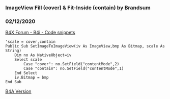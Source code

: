 ### ImageView Fill (cover) & Fit-Inside (contain) by Brandsum
### 02/12/2020
[B4X Forum - B4i - Code snippets](https://www.b4x.com/android/forum/threads/113910/)

```B4X
'scale = cover,contain  
Public Sub SetImageToImageView(iv As ImageView,bmp As Bitmap, scale As String)  
    Dim no As NativeObject=iv  
    Select scale  
        Case "cover": no.SetField("contentMode",2)  
        Case "contain": no.SetField("contentMode",1)  
    End Select  
    iv.Bitmap = bmp  
End Sub
```

  
  
[B4A Version](https://www.b4x.com/android/forum/threads/imageview-fill-cover-fit-inside-contain.113909/)